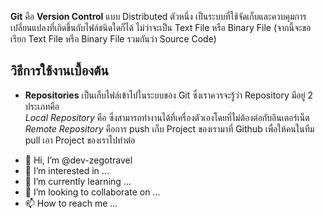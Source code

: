 **Git** คือ **Version Control** แบบ Distributed ตัวหนึ่ง เป็นระบบที่ใช้จัดเก็บและควบคุมการเปลี่ยนแปลงที่เกิดขึ้นกับไฟล์ชนิดใดก็ได้ ไม่ว่าจะเป็น Text File หรือ Binary File (จากนี้จะขอเรียก Text File หรือ Binary File รวมกันว่า Source Code)

วิธีการใช้งานเบื้องต้น
---
* **Repositories** เป็นเก็บไฟล์เข้าไปในระบบของ Git ซึ่งเราควรจะรู้ว่า Repository มีอยู่ 2 ประเภทคือ </br>
    *Local Repository* คือ  ซึ่งสามารถทำงานได้ที่เครื่องตัวเองโดยที่ไม่ต้องต่อกับอินเตอร์เน็ต </br>
    *Remote Repository* คือการ push เก็บ Project ของเรามาที่ Github เพื่อให้คนในทีม pull เอา Project ของเราไปทำต่อ 

- 👋 Hi, I’m @dev-zegotravel
- 👀 I’m interested in ...
- 🌱 I’m currently learning ...
- 💞️ I’m looking to collaborate on ...
- 📫 How to reach me ...

<!---
dev-zegotravel/dev-zegotravel is a ✨ special ✨ repository because its `README.md` (this file) appears on your GitHub profile.
You can click the Preview link to take a look at your changes.
--->
